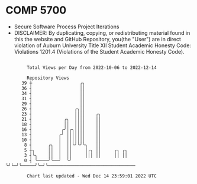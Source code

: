 # COMP 5700
- Secure Software Process Project Iterations
- DISCLAIMER: By duplicating, copying, or redistributing material found in this the website and GitHub Repository, you(the "User") are in direct violation of Auburn University Title XII Student Academic Honesty Code: Violations 1201.4 (Violations of the Student Academic Honesty Code).
```

        Total Views per Day from 2022-10-06 to 2022-12-14

        Repository Views
      39 ┼                  ╭╮
      36 ┤                  ││
      34 ┤                  ││
      31 ┤                  ││
      29 ┤                  ││
      26 ┤                ╭╮││
      23 ┤                ││││    ╭╮
      21 ┤            ╭╮  ││││    ││
      18 ┤            ││  ││││    ││
      16 ┤           ╭╯│╭╮││││    ││
      13 ┤          ╭╯ │││││││    ││
      10 ┤          │  │││││││    ││
       8 ┤      ╭╮  │  ││╰╯╰╯╰╮   ││
       5 ┼╮     ││  │  ││     │╭╮ ││     ╭╮ ╭╮
       3 ┤╰╮    ││  │  ││     │││ ││     ││ ││
       0 ┤ ╰────╯╰──╯  ╰╯     ╰╯╰─╯╰─────╯╰─╯╰─────────────────────────────────

        Chart last updated - Wed Dec 14 23:59:01 2022 UTC
        
```
